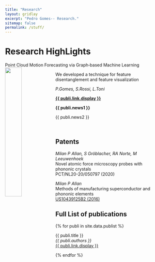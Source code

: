 ```yaml
---
title: "Research"
layout: gridlay
excerpt: "Pedro Gomes-- Research."
sitemap: false
permalink: /stuff/
---
```



# Research HighLights



<div class="row">


<div class="col-sm-6 clearfix">
 <div class="well">
  <pubtit>Point Cloud Motion Forecasting via Graph‑based Machine Learning</pubtit>
  <img src="{{ site.url }}{{ site.baseurl }}/images/GNN_box2.png" class="img-responsive" width="33%" style="float: left" />
  <p>We developed a technique for feature disentanglement  and feature visualization</p>
  <p><em> P.Gomes, S.Rossi, L.Toni</em></p>
  <p><strong><a href="{{ publi.link.url }}">{{ publi.link.display }}</a></strong></p>
  <p class="text-danger"><strong> {{ publi.news1 }}</strong></p>
  <p> {{ publi.news2 }}</p>
 </div>
</div>


</div>
</div>


<p> &nbsp; </p>


## Patents
<em>Milan P Allan, S Gröblacher, RA Norte, M Leeuwenhoek</em><br />Novel atomic force microscopy probes with phononic crystals<br /> PCT/NL20-20/050797 (2020)

<em>Milan P Allan</em><br /> Methods of manufacturing superconductor and phononic elements <br /> <a href="https://patents.google.com/patent/US10439125B2/en?inventor=Milan+ALLAN&oq=inventor:(Milan+ALLAN)">US10439125B2 (2016)</a>

## Full List of publications

{% for publi in site.data.publist %}

  {{ publi.title }} <br />
  <em>{{ publi.authors }} </em><br /><a href="{{ publi.link.url }}">{{ publi.link.display }}</a>

{% endfor %}
